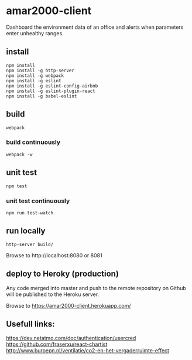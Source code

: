 # amar2000-client
Dashboard the environment data of an office and alerts when parameters enter unhealthy ranges.

## install

```
npm install
npm install -g http-server
npm install -g webpack
npm install -g eslint
npm install -g eslint-config-airbnb
npm install -g eslint-plugin-react
npm install -g babel-eslint
```

## build

```
webpack
```

### build continuously

```
webpack -w
```

## unit test

```
npm test
```

### unit test continuously

```
npm run test-watch
```

## run locally

```
http-server build/
```

Browse to http://localhost:8080 or 8081

## deploy to Heroky (production)

Any code merged into master and push to the remote repository on Github 
will be published to the Heroku server.

Browse to https://amar2000-client.herokuapp.com/

## Usefull links:
https://dev.netatmo.com/doc/authentication/usercred
https://github.com/fraserxu/react-chartist
http://www.buroepn.nl/ventilatie/co2-en-het-vergaderruimte-effect
